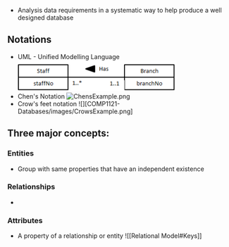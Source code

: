 - Analysis data requirements in a systematic way to help produce a well designed database
## Notations
- UML - Unified Modelling Language
![UMLExample](images/UMLExample.png)
-  Chen's Notation
![ChensExample.png](COMP1121-Databases/images/ChensExample.png)
- Crow's feet notation
![][COMP1121-Databases/images/CrowsExample.png]
## Three major concepts:
### Entities
- Group with same properties that have an independent existence
### Relationships
- 
### Attributes
- A property of a relationship or entity
![[Relational Model#Keys]]